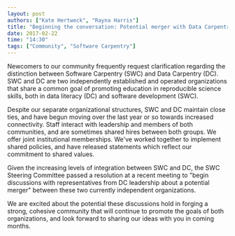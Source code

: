 ```yaml
---
layout: post
authors: ["Kate Hertweck", "Rayna Harris"]
title: "Beginning the conversation: Potential merger with Data Carpentry"
date: 2017-02-22
time: "14:30"
tags: ["Community", "Software Carpentry"]
---
```


Newcomers to our community frequently request clarification regarding the 
distinction between Software Carpentry (SWC) and Data Carpentry (DC). SWC 
and DC are two independently established and operated organizations that 
share a common goal of promoting education in reproducible science skills, 
both in data literacy (DC) and software development (SWC). 

Despite our separate organizational structures, SWC and DC maintain close 
ties, and have begun moving over the last year or so towards increased 
connectivity. Staff interact with leadership and members of both communities, 
and are sometimes shared hires between both groups. We offer joint 
institutional memberships. We've worked together to implement shared policies, 
and have released statements which reflect our commitment to shared values. 

Given the increasing levels of integration between SWC and DC, the SWC Steering 
Committee passed a resolution at a recent meeting to "begin discussions with 
representatives from DC leadership about a potential merger" between these two 
currently independent organizations. 

We are excited about the potential these discussions hold in forging a strong, 
cohesive community that will continue to promote the goals of both organizations, 
and look forward to sharing our ideas with you in coming months.
